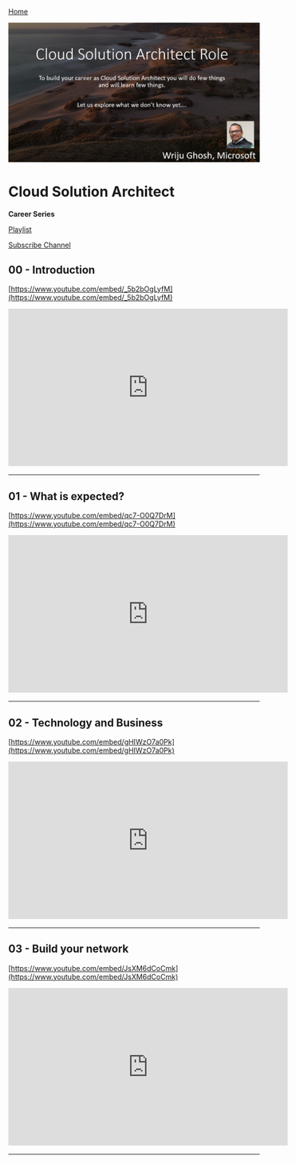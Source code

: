 [Home](index.md)

![Banner](images/CSA-Intro.png)

# Cloud Solution Architect 
**Career Series**

[Playlist](https://www.youtube.com/playlist?list=PLPIVZsyfpXt8UyEq9EV2F5EksIICZemDR)

[Subscribe Channel](https://www.youtube.com/c/TechTalksWriju?sub_confirmation=1)

## 00 - Introduction

[https://www.youtube.com/embed/_5b2bOgLyfM](https://www.youtube.com/embed/_5b2bOgLyfM)

<iframe width="560" height="315" src="https://www.youtube.com/embed/_5b2bOgLyfM" title="YouTube video player" frameborder="0" allow="accelerometer; autoplay; clipboard-write; encrypted-media; gyroscope; picture-in-picture" allowfullscreen></iframe>

---

## 01 - What is expected?

[https://www.youtube.com/embed/qc7-O0Q7DrM](https://www.youtube.com/embed/qc7-O0Q7DrM)

<iframe width="560" height="315" src="https://www.youtube.com/embed/qc7-O0Q7DrM" title="YouTube video player" frameborder="0" allow="accelerometer; autoplay; clipboard-write; encrypted-media; gyroscope; picture-in-picture" allowfullscreen></iframe>

---

## 02 - Technology and Business

[https://www.youtube.com/embed/gHIWzO7a0Pk](https://www.youtube.com/embed/gHIWzO7a0Pk)

<iframe width="560" height="315" src="https://www.youtube.com/embed/gHIWzO7a0Pk" title="YouTube video player" frameborder="0" allow="accelerometer; autoplay; clipboard-write; encrypted-media; gyroscope; picture-in-picture" allowfullscreen></iframe>

---

## 03 - Build your network

[https://www.youtube.com/embed/JsXM6dCoCmk](https://www.youtube.com/embed/JsXM6dCoCmk)

<iframe width="560" height="315" src="https://www.youtube.com/embed/JsXM6dCoCmk" title="YouTube video player" frameborder="0" allow="accelerometer; autoplay; clipboard-write; encrypted-media; gyroscope; picture-in-picture" allowfullscreen></iframe>

---
<!-- 
## 0x - 

[https://www.youtube.com/embed/YOUID](https://www.youtube.com/embed/YOUID)

<iframe width="560" height="315" src="https://www.youtube.com/embed/YOUID" title="YouTube video player" frameborder="0" allow="accelerometer; autoplay; clipboard-write; encrypted-media; gyroscope; picture-in-picture" allowfullscreen></iframe> 
-->

